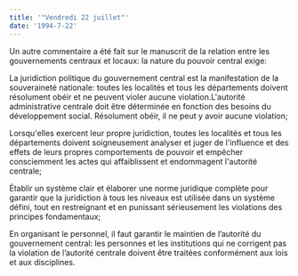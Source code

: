 ```yaml
---
title: '"Vendredi 22 juillet"'
date: '1994-7-22'
---
```


Un autre commentaire a été fait sur le manuscrit de la relation entre les gouvernements centraux et locaux: la nature du pouvoir central exige:

La juridiction politique du gouvernement central est la manifestation de la souveraineté nationale: toutes les localités et tous les départements doivent résolument obéir et ne peuvent violer aucune violation.L'autorité administrative centrale doit être déterminée en fonction des besoins du développement social. Résolument obéir, il ne peut y avoir aucune violation;

Lorsqu'elles exercent leur propre juridiction, toutes les localités et tous les départements doivent soigneusement analyser et juger de l'influence et des effets de leurs propres comportements de pouvoir et empêcher consciemment les actes qui affaiblissent et endommagent l'autorité centrale;

Établir un système clair et élaborer une norme juridique complète pour garantir que la juridiction à tous les niveaux est utilisée dans un système défini, tout en restreignant et en punissant sérieusement les violations des principes fondamentaux;

En organisant le personnel, il faut garantir le maintien de l’autorité du gouvernement central: les personnes et les institutions qui ne corrigent pas la violation de l’autorité centrale doivent être traitées conformément aux lois et aux disciplines.

